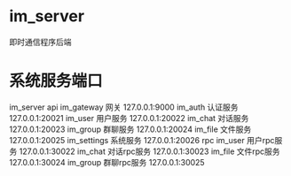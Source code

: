 # im_server
即时通信程序后端

# 系统服务端口

im_server
  api
    im_gateway   网关            127.0.0.1:9000
    im_auth      认证服务         127.0.0.1:20021
    im_user      用户服务         127.0.0.1:20022
    im_chat      对话服务         127.0.0.1:20023
    im_group     群聊服务         127.0.0.1:20024
    im_file      文件服务         127.0.0.1:20025
    im_settings  系统服务         127.0.0.1:20026
  rpc
    im_user      用户rpc服务         127.0.0.1:30022
    im_chat      对话rpc服务         127.0.0.1:30023
    im_file      文件rpc服务         127.0.0.1:30024
    im_group     群聊rpc服务         127.0.0.1:30025
    